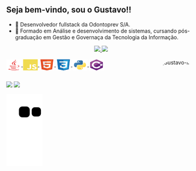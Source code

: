 ## Seja bem-vindo, sou o Gustavo!!
- 🦷 Desenvolvedor fullstack da Odontoprev S/A.
- 🚀 Formado em Análise e desenvolvimento de sistemas, cursando pós-graduação em Gestão e Governaça da Tecnologia da Informação.

 <div>
<div align="center">
  <a href="https://github.com/GustavoCandidoPereira">
  <img height="180px" src="https://github-readme-stats.vercel.app/api/top-langs/?username=GustavoCandidoPereira&layout=compact&langs_count=7&theme=highcontrast"/>
  <img height="180px" src="https://github-readme-stats.vercel.app/api?username=GustavoCandidoPereira&show_icons=true&theme=highcontrast&include_all_commits=true&count_private=true"/>
</div>
  
<div style="display: inline_block"><br>
  <img align="center" alt="Gustavo-Java" height="30" width="40" src="https://raw.githubusercontent.com/devicons/devicon/master/icons/java/java-plain.svg">
  <img align="center" alt="Gustavo-Js" height="30" width="40" src="https://raw.githubusercontent.com/devicons/devicon/master/icons/javascript/javascript-plain.svg">
  <img align="center" alt="Gustavo-HTML" height="30" width="40" src="https://raw.githubusercontent.com/devicons/devicon/master/icons/html5/html5-original.svg">
  <img align="center" alt="Gustavp-CSS" height="30" width="40" src="https://raw.githubusercontent.com/devicons/devicon/master/icons/css3/css3-original.svg">
  <img align="center" alt="Gustavo-Python" height="30" width="40" src="https://raw.githubusercontent.com/devicons/devicon/master/icons/python/python-original.svg">
  <img align="center" alt="Gustavo-Csharp" height="30" width="40" src="https://raw.githubusercontent.com/devicons/devicon/master/icons/csharp/csharp-original.svg">
  <img align="right" alt="Gustavo-img" height="150" style="border-radius:50px;" src="https://i0.wp.com/gamepress.com.br/wp-content/uploads/2019/03/E_My_Sports_promo_1.jpg?fit=1400%2C788&ssl=1">
</div>
  
   ##
 
<div> 
  <a href = "mailto:gustavocp386@gmail.com"><img src="https://img.shields.io/badge/-Gmail-%23333?style=for-the-badge&logo=gmail&logoColor=yellow" target="_blank"></a>
  <a href="https://www.linkedin.com/in/gustavo-candido-2b364a1b8/" target="_blank"><img src="https://img.shields.io/badge/-LinkedIn-%230077B5?style=for-the-badge&logo=linkedin&logoColor=yellow" target="_blank"></a> 
  
  ![Snake animation](https://github.com/GustavoCandidoPereira/GustavoCandidoPereira/blob/output/github-contribution-grid-snake.svg)
 
</div>
